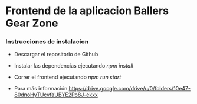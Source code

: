 # Frontend de la aplicacion Ballers Gear Zone

### Instrucciones de instalacion
* Descargar el repositorio de Github
* Instalar las dependencias ejecutando *npm install*
* Correr el frontend ejecutando *npm run start*

* Para más información https://drive.google.com/drive/u/0/folders/10e47-80dnoHyTUcvfaUBYE2Po8J-ekxx 
